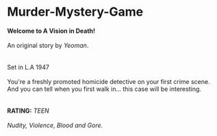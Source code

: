 # Murder-Mystery-Game
**Welcome to A Vision in Death!**\
\
An original story by *Yeoman*.\
\
\
Set in L.A 1947\
\
You're a freshly promoted homicide detective on your first crime scene.\
And you can tell when you first walk in... this case will be interesting.\
\
\
**RATING:** *TEEN*\
\
*Nudity, Violence, Blood and Gore.*